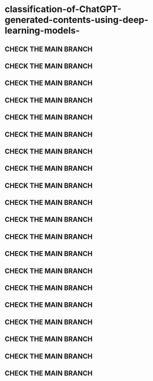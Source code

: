 # classification-of-ChatGPT-generated-contents-using-deep-learning-models-

## CHECK THE MAIN BRANCH 
## CHECK THE MAIN BRANCH 
## CHECK THE MAIN BRANCH 
## CHECK THE MAIN BRANCH 
## CHECK THE MAIN BRANCH 
## CHECK THE MAIN BRANCH 
## CHECK THE MAIN BRANCH 
## CHECK THE MAIN BRANCH 
## CHECK THE MAIN BRANCH 

## CHECK THE MAIN BRANCH 
## CHECK THE MAIN BRANCH 
## CHECK THE MAIN BRANCH 
## CHECK THE MAIN BRANCH 
## CHECK THE MAIN BRANCH 
## CHECK THE MAIN BRANCH 
## CHECK THE MAIN BRANCH 
## CHECK THE MAIN BRANCH 

## CHECK THE MAIN BRANCH 
## CHECK THE MAIN BRANCH 
## CHECK THE MAIN BRANCH 
